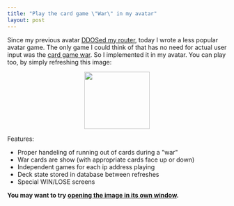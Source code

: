 ```yaml
---
title: "Play the card game \"War\" in my avatar"
layout: post
---
```


Since my previous avatar <a href="{{ site.url }}/blog/how-i-ddosed-myself-with-an-avatar/">DDOSed my router</a>, today I wrote a less popular avatar game. The only game I could think of that has no need for actual user input was the <a href="http://en.wikipedia.org/wiki/War_(card_game)">card game war</a>. So I implemented it in my avatar. You can play too, by simply refreshing this image:
<p style="text-align: center;"><img class="aligncenter" src="{{ site.url }}/projects/war/index.php" alt="" width="150" height="132" /></p>
Features:
<ul>
	<li>Proper handeling of running out of cards during a "war"</li>
	<li>War cards are show (with appropriate cards face up or down)</li>
	<li>Independent games for each ip address playing</li>
	<li>Deck state stored in database between refreshes</li>
	<li>Special WIN/LOSE screens</li>
</ul>

**You may want to try <a href="{{ site.url }}/projects/war/index.php" target="_blank">opening the image in its own window</a>.**

